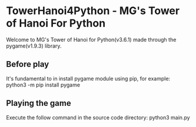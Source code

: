 # TowerHanoi4Python - MG's Tower of Hanoi For Python
Welcome to MG's Tower of Hanoi for Python(v3.6.1) made through the pygame(v1.9.3) library.
## Before play
It's fundamental to in install pygame module using pip, for example:
    python3 -m pip install pygame
## Playing the game
Execute the follow command in the source code directory:
    python3 main.py